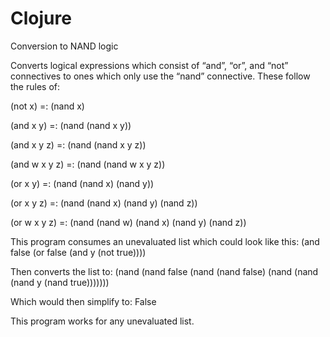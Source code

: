 # Clojure
Conversion to NAND logic


Converts logical expressions which consist of “and”, “or”, and “not” connectives to ones which only use the “nand” connective. These follow 
the rules of:

(not x) =: (nand x)

(and x y) =: (nand (nand x y))

(and x y z) =: (nand (nand x y z))

(and w x y z) =: (nand (nand w x y z))

(or x y) =: (nand (nand x) (nand y))

(or x y z) =: (nand (nand x) (nand y) (nand z))

(or w x y z) =: (nand (nand w) (nand x) (nand y) (nand z))




This program consumes an unevaluated list which could look like this: 
(and false (or false (and y (not true))))

Then converts the list to:
(nand (nand false (nand (nand false) (nand (nand (nand y (nand true)))))))

Which would then simplify to:
False

This program works for any unevaluated list.
